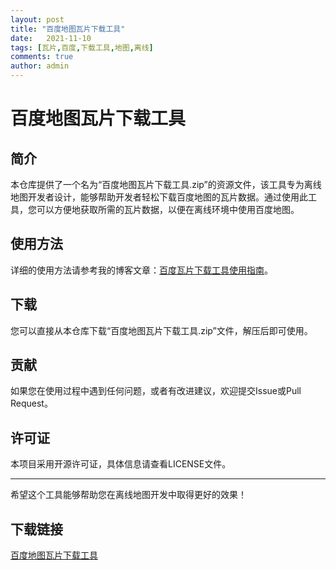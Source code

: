 ```yaml
---
layout: post
title: "百度地图瓦片下载工具"
date:   2021-11-10
tags: [瓦片,百度,下载工具,地图,离线]
comments: true
author: admin
---
```

# 百度地图瓦片下载工具

## 简介

本仓库提供了一个名为“百度地图瓦片下载工具.zip”的资源文件，该工具专为离线地图开发者设计，能够帮助开发者轻松下载百度地图的瓦片数据。通过使用此工具，您可以方便地获取所需的瓦片数据，以便在离线环境中使用百度地图。

## 使用方法

详细的使用方法请参考我的博客文章：[百度瓦片下载工具使用指南](https://blog.csdn.net/LZY_1993/article/details/118000213)。

## 下载

您可以直接从本仓库下载“百度地图瓦片下载工具.zip”文件，解压后即可使用。

## 贡献

如果您在使用过程中遇到任何问题，或者有改进建议，欢迎提交Issue或Pull Request。

## 许可证

本项目采用开源许可证，具体信息请查看LICENSE文件。

---

希望这个工具能够帮助您在离线地图开发中取得更好的效果！

## 下载链接

[百度地图瓦片下载工具](https://pan.quark.cn/s/48aed7785822)
